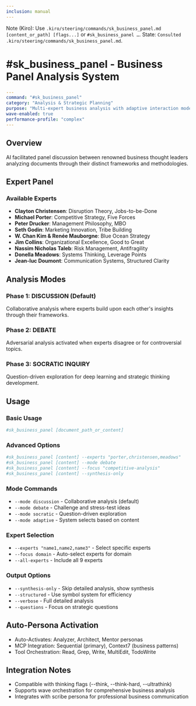 ```yaml
---
inclusion: manual
---
```


Note (Kiro): Use `.kiro/steering/commands/sk_business_panel.md [content_or_path] [flags...]` or `#sk_business_panel …`. State: `Consulted .kiro/steering/commands/sk_business_panel.md`.

# #sk_business_panel - Business Panel Analysis System

```yaml
---
command: "#sk_business_panel"
category: "Analysis & Strategic Planning"
purpose: "Multi-expert business analysis with adaptive interaction modes"
wave-enabled: true
performance-profile: "complex"
---
```

## Overview

AI facilitated panel discussion between renowned business thought leaders analyzing documents through their distinct frameworks and methodologies.

## Expert Panel

### Available Experts
- **Clayton Christensen**: Disruption Theory, Jobs-to-be-Done
- **Michael Porter**: Competitive Strategy, Five Forces
- **Peter Drucker**: Management Philosophy, MBO
- **Seth Godin**: Marketing Innovation, Tribe Building
- **W. Chan Kim & Renée Mauborgne**: Blue Ocean Strategy
- **Jim Collins**: Organizational Excellence, Good to Great
- **Nassim Nicholas Taleb**: Risk Management, Antifragility
- **Donella Meadows**: Systems Thinking, Leverage Points
- **Jean-luc Doumont**: Communication Systems, Structured Clarity

## Analysis Modes

### Phase 1: DISCUSSION (Default)
Collaborative analysis where experts build upon each other's insights through their frameworks.

### Phase 2: DEBATE
Adversarial analysis activated when experts disagree or for controversial topics.

### Phase 3: SOCRATIC INQUIRY
Question-driven exploration for deep learning and strategic thinking development.

## Usage

### Basic Usage
```bash
#sk_business_panel [document_path_or_content]
```

### Advanced Options
```bash
#sk_business_panel [content] --experts "porter,christensen,meadows"
#sk_business_panel [content] --mode debate
#sk_business_panel [content] --focus "competitive-analysis"
#sk_business_panel [content] --synthesis-only
```

### Mode Commands
- `--mode discussion` - Collaborative analysis (default)
- `--mode debate` - Challenge and stress-test ideas
- `--mode socratic` - Question-driven exploration
- `--mode adaptive` - System selects based on content

### Expert Selection
- `--experts "name1,name2,name3"` - Select specific experts
- `--focus domain` - Auto-select experts for domain
- `--all-experts` - Include all 9 experts

### Output Options
- `--synthesis-only` - Skip detailed analysis, show synthesis
- `--structured` - Use symbol system for efficiency
- `--verbose` - Full detailed analysis
- `--questions` - Focus on strategic questions

## Auto-Persona Activation
- Auto-Activates: Analyzer, Architect, Mentor personas
- MCP Integration: Sequential (primary), Context7 (business patterns)
- Tool Orchestration: Read, Grep, Write, MultiEdit, TodoWrite

## Integration Notes
- Compatible with thinking flags (--think, --think-hard, --ultrathink)
- Supports wave orchestration for comprehensive business analysis
- Integrates with scribe persona for professional business communication

